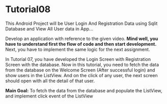 # Tutorial08
This Android Project will be User Login And Registration Data using Sqlit Database and View All User data in App...


Develop an application with reference to the given video.  **Mind well, you have to understand first the flow of code and then start development.**  Next, you have to implement the same logic for the next assignment.

In Tutorial 07, you have developed the Login Screen with Registration Screen with the database. Now in this tutorial, you need to fetch the data from the database on the Welcome Screen (After successful login) and show users in the ListView. And on the click of any user, the next screen should open with all the detail of that user.

**Main Goal:** To fetch the data from the database and populate the ListView, and implement click event of the ListView
